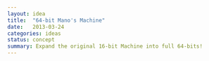 ```yaml
---
layout: idea
title:  "64-bit Mano's Machine"
date:   2013-03-24
categories: ideas
status: concept
summary: Expand the original 16-bit Machine into full 64-bits!
---
```


